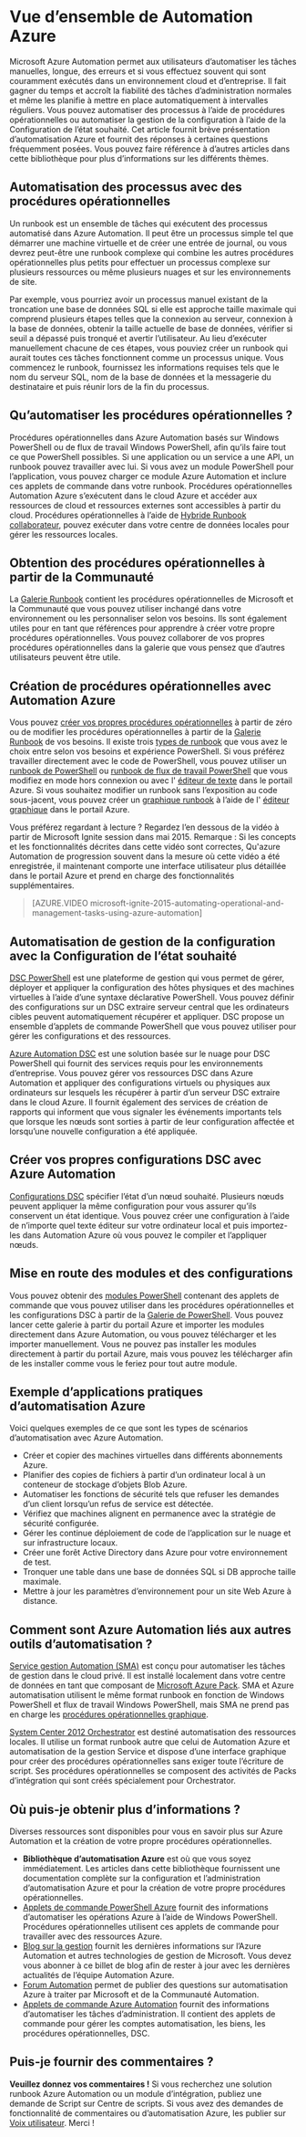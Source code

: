 <properties
    pageTitle="Qu’est Automation Azure | Microsoft Azure"
    description="Découvrez quelle valeur Azure Automation fournit et obtenez des réponses aux questions les plus fréquentes afin que vous puissiez commencer en créant, à l’aide des procédures opérationnelles et Azure Automation DSC."
    services="automation"
    documentationCenter=""
    authors="mgoedtel"
    manager="jwhit"
    editor=""
    keywords="qu’est automation, automation azure, exemples automation azure"/>
<tags
    ms.service="automation"
    ms.workload="tbd"
    ms.tgt_pltfrm="na"
    ms.devlang="na"
    ms.topic="get-started-article" 
    ms.date="05/10/2016"
    ms.author="magoedte;bwren"/>

# <a name="azure-automation-overview"></a>Vue d’ensemble de Automation Azure

Microsoft Azure Automation permet aux utilisateurs d’automatiser les tâches manuelles, longue, des erreurs et si vous effectuez souvent qui sont couramment exécutés dans un environnement cloud et d’entreprise. Il fait gagner du temps et accroît la fiabilité des tâches d’administration normales et même les planifie à mettre en place automatiquement à intervalles réguliers. Vous pouvez automatiser des processus à l’aide de procédures opérationnelles ou automatiser la gestion de la configuration à l’aide de la Configuration de l’état souhaité. Cet article fournit brève présentation d’automatisation Azure et fournit des réponses à certaines questions fréquemment posées. Vous pouvez faire référence à d’autres articles dans cette bibliothèque pour plus d’informations sur les différents thèmes.


## <a name="automating-processes-with-runbooks"></a>Automatisation des processus avec des procédures opérationnelles

Un runbook est un ensemble de tâches qui exécutent des processus automatisé dans Azure Automation. Il peut être un processus simple tel que démarrer une machine virtuelle et de créer une entrée de journal, ou vous devrez peut-être une runbook complexe qui combine les autres procédures opérationnelles plus petits pour effectuer un processus complexe sur plusieurs ressources ou même plusieurs nuages et sur les environnements de site.  

Par exemple, vous pourriez avoir un processus manuel existant de la troncation une base de données SQL si elle est approche taille maximale qui comprend plusieurs étapes telles que la connexion au serveur, connexion à la base de données, obtenir la taille actuelle de base de données, vérifier si seuil a dépassé puis tronqué et avertir l’utilisateur. Au lieu d’exécuter manuellement chacune de ces étapes, vous pouviez créer un runbook qui aurait toutes ces tâches fonctionnent comme un processus unique. Vous commencez le runbook, fournissez les informations requises tels que le nom du serveur SQL, nom de la base de données et la messagerie du destinataire et puis réunir lors de la fin du processus. 


## <a name="what-can-runbooks-automate"></a>Qu’automatiser les procédures opérationnelles ?

Procédures opérationnelles dans Azure Automation basés sur Windows PowerShell ou de flux de travail Windows PowerShell, afin qu’ils faire tout ce que PowerShell possibles. Si une application ou un service a une API, un runbook pouvez travailler avec lui. Si vous avez un module PowerShell pour l’application, vous pouvez charger ce module Azure Automation et inclure ces applets de commande dans votre runbook. Procédures opérationnelles Automation Azure s’exécutent dans le cloud Azure et accéder aux ressources de cloud et ressources externes sont accessibles à partir du cloud. Procédures opérationnelles à l’aide de [Hybride Runbook collaborateur](automation-hybrid-runbook-worker.md), pouvez exécuter dans votre centre de données locales pour gérer les ressources locales. 


## <a name="getting-runbooks-from-the-community"></a>Obtention des procédures opérationnelles à partir de la Communauté

La [Galerie Runbook](automation-runbook-gallery.md#runbooks-in-runbook-gallery) contient les procédures opérationnelles de Microsoft et la Communauté que vous pouvez utiliser inchangé dans votre environnement ou les personnaliser selon vos besoins. Ils sont également utiles pour en tant que références pour apprendre à créer votre propre procédures opérationnelles. Vous pouvez collaborer de vos propres procédures opérationnelles dans la galerie que vous pensez que d’autres utilisateurs peuvent être utile. 


## <a name="creating-runbooks-with-azure-automation"></a>Création de procédures opérationnelles avec Automation Azure 

Vous pouvez [créer vos propres procédures opérationnelles](automation-creating-importing-runbook.md) à partir de zéro ou de modifier les procédures opérationnelles à partir de la [Galerie Runbook](http://msdn.microsoft.com/library/azure/dn781422.aspx) de vos besoins. Il existe trois [types de runbook](automation-runbook-types.md) que vous avez le choix entre selon vos besoins et expérience PowerShell. Si vous préférez travailler directement avec le code de PowerShell, vous pouvez utiliser un [runbook de PowerShell](automation-runbook-types.md#powershell-runbooks) ou [runbook de flux de travail PowerShell](automation-runbook-types.md#powershell-workflow-runbooks) que vous modifiez en mode hors connexion ou avec l' [éditeur de texte](http://msdn.microsoft.com/library/azure/dn879137.aspx) dans le portail Azure. Si vous souhaitez modifier un runbook sans l’exposition au code sous-jacent, vous pouvez créer un [graphique runbook](automation-runbook-types.md#graphical-runbooks) à l’aide de l' [éditeur graphique](automation-graphical-authoring-intro.md) dans le portail Azure. 

Vous préférez regardant à lecture ? Regardez l’en dessous de la vidéo à partir de Microsoft Ignite session dans mai 2015. Remarque : Si les concepts et les fonctionnalités décrites dans cette vidéo sont correctes, Qu'azure Automation de progression souvent dans la mesure où cette vidéo a été enregistrée, il maintenant comporte une interface utilisateur plus détaillée dans le portail Azure et prend en charge des fonctionnalités supplémentaires.

> [AZURE.VIDEO microsoft-ignite-2015-automating-operational-and-management-tasks-using-azure-automation]


## <a name="automating-configuration-management-with-desired-state-configuration"></a>Automatisation de gestion de la configuration avec la Configuration de l’état souhaité 

[DSC PowerShell](https://technet.microsoft.com/library/dn249912.aspx) est une plateforme de gestion qui vous permet de gérer, déployer et appliquer la configuration des hôtes physiques et des machines virtuelles à l’aide d’une syntaxe déclarative PowerShell. Vous pouvez définir des configurations sur un DSC extraire serveur central que les ordinateurs cibles peuvent automatiquement récupérer et appliquer. DSC propose un ensemble d’applets de commande PowerShell que vous pouvez utiliser pour gérer les configurations et des ressources.  

[Azure Automation DSC](automation-dsc-overview.md) est une solution basée sur le nuage pour DSC PowerShell qui fournit des services requis pour les environnements d’entreprise.  Vous pouvez gérer vos ressources DSC dans Azure Automation et appliquer des configurations virtuels ou physiques aux ordinateurs sur lesquels les récupérer à partir d’un serveur DSC extraire dans le cloud Azure.  Il fournit également des services de création de rapports qui informent que vous signaler les événements importants tels que lorsque les nœuds sont sorties à partir de leur configuration affectée et lorsqu’une nouvelle configuration a été appliquée. 


## <a name="creating-your-own-dsc-configurations-with-azure-automation"></a>Créer vos propres configurations DSC avec Azure Automation

[Configurations DSC](automation-dsc-overview.md#azure-automation-dsc-terms) spécifier l’état d’un nœud souhaité.  Plusieurs nœuds peuvent appliquer la même configuration pour vous assurer qu’ils conservent un état identique.  Vous pouvez créer une configuration à l’aide de n’importe quel texte éditeur sur votre ordinateur local et puis importez-les dans Automation Azure où vous pouvez le compiler et l’appliquer nœuds.


## <a name="getting-modules-and-configurations"></a>Mise en route des modules et des configurations 

Vous pouvez obtenir des [modules PowerShell](automation-runbook-gallery.md#modules-in-powershell-gallery) contenant des applets de commande que vous pouvez utiliser dans les procédures opérationnelles et les configurations DSC à partir de la [Galerie de PowerShell](http://www.powershellgallery.com/). Vous pouvez lancer cette galerie à partir du portail Azure et importer les modules directement dans Azure Automation, ou vous pouvez télécharger et les importer manuellement. Vous ne pouvez pas installer les modules directement à partir du portail Azure, mais vous pouvez les télécharger afin de les installer comme vous le feriez pour tout autre module. 


## <a name="example-practical-applications-of-azure-automation"></a>Exemple d’applications pratiques d’automatisation Azure 

Voici quelques exemples de ce que sont les types de scénarios d’automatisation avec Azure Automation. 

* Créer et copier des machines virtuelles dans différents abonnements Azure. 
* Planifier des copies de fichiers à partir d’un ordinateur local à un conteneur de stockage d’objets Blob Azure. 
* Automatiser les fonctions de sécurité tels que refuser les demandes d’un client lorsqu’un refus de service est détectée. 
* Vérifiez que machines alignent en permanence avec la stratégie de sécurité configurée.
* Gérer les continue déploiement de code de l’application sur le nuage et sur infrastructure locaux. 
* Créer une forêt Active Directory dans Azure pour votre environnement de test. 
* Tronquer une table dans une base de données SQL si DB approche taille maximale. 
* Mettre à jour les paramètres d’environnement pour un site Web Azure à distance. 


## <a name="how-does-azure-automation-relate-to-other-automation-tools"></a>Comment sont Azure Automation liés aux autres outils d’automatisation ?

[Service gestion Automation (SMA)](http://technet.microsoft.com/library/dn469260.aspx) est conçu pour automatiser les tâches de gestion dans le cloud privé. Il est installé localement dans votre centre de données en tant que composant de [Microsoft Azure Pack](https://www.microsoft.com/en-us/server-cloud/). SMA et Azure automatisation utilisent le même format runbook en fonction de Windows PowerShell et flux de travail Windows PowerShell, mais SMA ne prend pas en charge les [procédures opérationnelles graphique](automation-graphical-authoring-intro.md).  

[System Center 2012 Orchestrator](http://technet.microsoft.com/library/hh237242.aspx) est destiné automatisation des ressources locales. Il utilise un format runbook autre que celui de Automation Azure et automatisation de la gestion Service et dispose d’une interface graphique pour créer des procédures opérationnelles sans exiger toute l’écriture de script. Ses procédures opérationnelles se composent des activités de Packs d’intégration qui sont créés spécialement pour Orchestrator. 


## <a name="where-can-i-get-more-information"></a>Où puis-je obtenir plus d’informations ? 

Diverses ressources sont disponibles pour vous en savoir plus sur Azure Automation et la création de votre propre procédures opérationnelles. 

* **Bibliothèque d’automatisation Azure** est où que vous soyez immédiatement. Les articles dans cette bibliothèque fournissent une documentation complète sur la configuration et l’administration d’automatisation Azure et pour la création de votre propre procédures opérationnelles. 
* [Applets de commande PowerShell Azure](http://msdn.microsoft.com/library/jj156055.aspx) fournit des informations d’automatiser les opérations Azure à l’aide de Windows PowerShell. Procédures opérationnelles utilisent ces applets de commande pour travailler avec des ressources Azure. 
* [Blog sur la gestion](https://azure.microsoft.com/blog/tag/azure-automation/) fournit les dernières informations sur l’Azure Automation et autres technologies de gestion de Microsoft. Vous devez vous abonner à ce billet de blog afin de rester à jour avec les dernières actualités de l’équipe Automation Azure. 
* [Forum Automation](http://go.microsoft.com/fwlink/p/?LinkId=390561) permet de publier des questions sur automatisation Azure à traiter par Microsoft et de la Communauté Automation. 
* [Applets de commande Azure Automation](https://msdn.microsoft.com/library/mt244122.aspx) fournit des informations d’automatiser les tâches d’administration. Il contient des applets de commande pour gérer les comptes automatisation, les biens, les procédures opérationnelles, DSC.


## <a name="can-i-provide-feedback"></a>Puis-je fournir des commentaires ? 

**Veuillez donnez vos commentaires !** Si vous recherchez une solution runbook Azure Automation ou un module d’intégration, publiez une demande de Script sur Centre de scripts. Si vous avez des demandes de fonctionnalité de commentaires ou d’automatisation Azure, les publier sur [Voix utilisateur](http://feedback.windowsazure.com/forums/34192--general-feedback). Merci ! 


